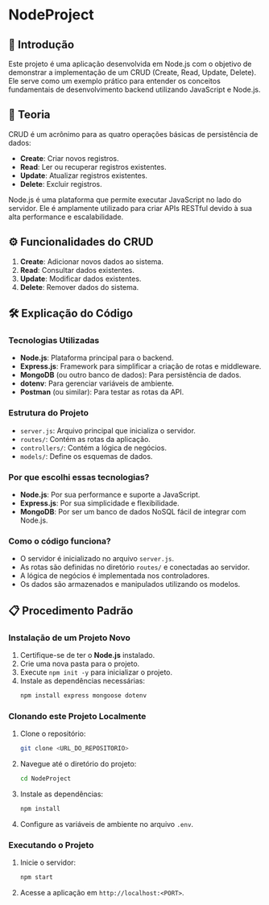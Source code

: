 # NodeProject

## 📖 Introdução

Este projeto é uma aplicação desenvolvida em Node.js com o objetivo de demonstrar a implementação de um CRUD (Create, Read, Update, Delete). Ele serve como um exemplo prático para entender os conceitos fundamentais de desenvolvimento backend utilizando JavaScript e Node.js.

## 🧠 Teoria

CRUD é um acrônimo para as quatro operações básicas de persistência de dados:
- **Create**: Criar novos registros.
- **Read**: Ler ou recuperar registros existentes.
- **Update**: Atualizar registros existentes.
- **Delete**: Excluir registros.

Node.js é uma plataforma que permite executar JavaScript no lado do servidor. Ele é amplamente utilizado para criar APIs RESTful devido à sua alta performance e escalabilidade.

## ⚙️ Funcionalidades do CRUD

1. **Create**: Adicionar novos dados ao sistema.
2. **Read**: Consultar dados existentes.
3. **Update**: Modificar dados existentes.
4. **Delete**: Remover dados do sistema.

## 🛠️ Explicação do Código

### Tecnologias Utilizadas
- **Node.js**: Plataforma principal para o backend.
- **Express.js**: Framework para simplificar a criação de rotas e middleware.
- **MongoDB** (ou outro banco de dados): Para persistência de dados.
- **dotenv**: Para gerenciar variáveis de ambiente.
- **Postman** (ou similar): Para testar as rotas da API.

### Estrutura do Projeto
- `server.js`: Arquivo principal que inicializa o servidor.
- `routes/`: Contém as rotas da aplicação.
- `controllers/`: Contém a lógica de negócios.
- `models/`: Define os esquemas de dados.

### Por que escolhi essas tecnologias?
- **Node.js**: Por sua performance e suporte a JavaScript.
- **Express.js**: Por sua simplicidade e flexibilidade.
- **MongoDB**: Por ser um banco de dados NoSQL fácil de integrar com Node.js.

### Como o código funciona?
- O servidor é inicializado no arquivo `server.js`.
- As rotas são definidas no diretório `routes/` e conectadas ao servidor.
- A lógica de negócios é implementada nos controladores.
- Os dados são armazenados e manipulados utilizando os modelos.

## 📋 Procedimento Padrão

### Instalação de um Projeto Novo
1. Certifique-se de ter o **Node.js** instalado.
2. Crie uma nova pasta para o projeto.
3. Execute `npm init -y` para inicializar o projeto.
4. Instale as dependências necessárias:
   ```bash
   npm install express mongoose dotenv
   ```

### Clonando este Projeto Localmente
1. Clone o repositório:
   ```bash
   git clone <URL_DO_REPOSITORIO>
   ```
2. Navegue até o diretório do projeto:
   ```bash
   cd NodeProject
   ```
3. Instale as dependências:
   ```bash
   npm install
   ```
4. Configure as variáveis de ambiente no arquivo `.env`.

### Executando o Projeto
1. Inicie o servidor:
   ```bash
   npm start
   ```
2. Acesse a aplicação em `http://localhost:<PORT>`.



